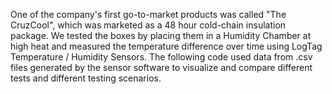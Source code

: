 One of the company's first go-to-market products was called "The CruzCool", which was marketed as a 48 hour cold-chain insulation package. We tested the boxes by placing them in a Humidity Chamber at high heat and measured the temperature difference over time using LogTag Temperature / Humidity Sensors. The following code used data from .csv files generated by the sensor software to visualize and compare different tests and different testing scenarios. 
